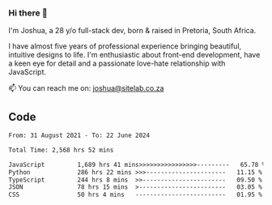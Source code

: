 ### Hi there 👋

I'm Joshua, a 28 y/o full-stack dev, born & raised in Pretoria, South Africa. 

I have almost five years of professional experience bringing beautiful, intuitive designs to life. I'm enthusiastic about front-end development, have a keen eye for detail and a passionate love-hate relationship with JavaScript.

📫 You can reach me on: joshua@sitelab.co.za

## **Code**

<!--START_SECTION:waka-->

```txt
From: 31 August 2021 - To: 22 June 2024

Total Time: 2,568 hrs 52 mins

JavaScript         1,689 hrs 41 mins>>>>>>>>>>>>>>>>---------   65.78 %
Python             286 hrs 22 mins >>>----------------------   11.15 %
TypeScript         244 hrs 8 mins  >>-----------------------   09.50 %
JSON               78 hrs 15 mins  >------------------------   03.05 %
CSS                50 hrs 4 mins   -------------------------   01.95 %
```

<!--END_SECTION:waka-->
